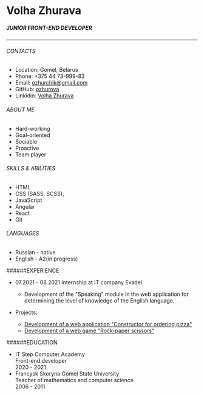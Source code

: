 # **Volha Zhurava**
##### JUNIOR FRONT-END DEVELOPER
***
###### CONTACTS
* Location: Gomel, Belarus
* Phone: +375 44 73-999-83
* Email: ozhurchik@gmail.com
* GitHub: [ozhurova](https://github.com/ozhurova)
* Linkidin: [Volha Zhurava](https://www.linkedin.com/in/volha-zhurava-906182147/) 

###### ABOUT ME
* Hard-working
* Goal-oriented
* Sociable
* Proactive
* Team player

###### SKILLS & ABILITIES
* HTML 
* CSS (SASS, SCSS),
* JavaScript
* Angular
* React
* Git

###### LANGUAGES
* Russian - native
* English - A2(in progress)

######EXPERIENCE
* 07.2021 - 08.2021 Internship at IT company Exadel
  * Development of the "Speaking" module in the web application for determining the level of knowledge of the English language.

* Projects:
  * [Development of a web application "Constructor for ordering pizza"](https://github.com/ozhurova/Constructor_pizza) 
  * [Development of a web game "Rock-paper scissors"](https://github.com/ozhurova/Rock-paper-scissors)

######EDUCATION
* IT Step Computer Academy  
Front-end developer  
  2020 - 2021
* Francysk Skoryna Gomel State University  
  Teacher of mathematics and computer science  
  2006 - 2011

